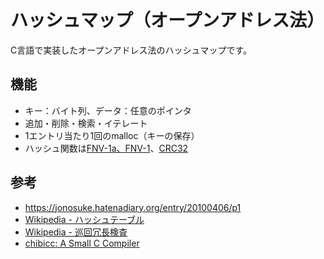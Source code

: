 # ハッシュマップ（オープンアドレス法）
C言語で実装したオープンアドレス法のハッシュマップです。

## 機能
- キー：バイト列、データ：任意のポインタ
- 追加・削除・検索・イテレート
- 1エントリ当たり1回のmalloc（キーの保存）
- ハッシュ関数は[FNV-1a、FNV-1](http://www.isthe.com/chongo/tech/comp/fnv/index.html)、[CRC32](https://ja.wikipedia.org/wiki/%E5%B7%A1%E5%9B%9E%E5%86%97%E9%95%B7%E6%A4%9C%E6%9F%BB#CRC-32)

## 参考
- https://jonosuke.hatenadiary.org/entry/20100406/p1
- [Wikipedia - ハッシュテーブル](https://ja.wikipedia.org/wiki/%E3%83%8F%E3%83%83%E3%82%B7%E3%83%A5%E3%83%86%E3%83%BC%E3%83%96%E3%83%AB)
- [Wikipedia - 巡回冗長検査](https://ja.wikipedia.org/wiki/%E5%B7%A1%E5%9B%9E%E5%86%97%E9%95%B7%E6%A4%9C%E6%9F%BB)
- [chibicc: A Small C Compiler](https://github.com/rui314/chibicc)
